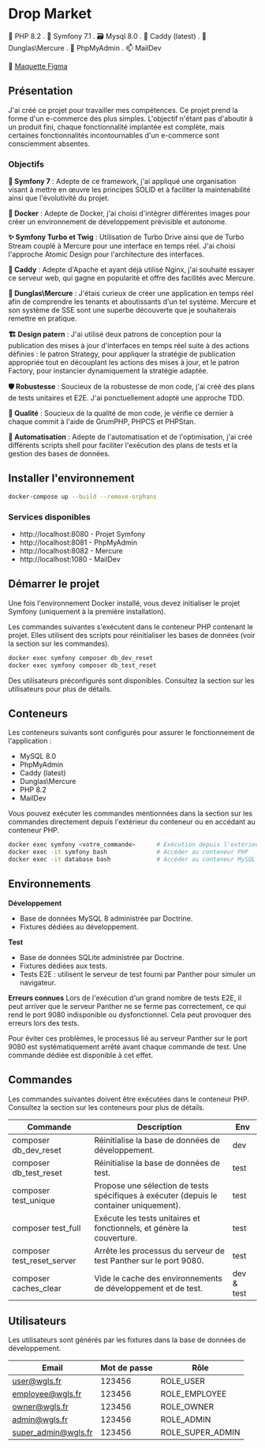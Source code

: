 # Drop Market

🐘 PHP 8.2 . 🎼 Symfony 7.1 . 🗃️ Mysql 8.0 . 🛒 Caddy (latest) . 📡 Dunglas\Mercure . 🔎 PhpMyAdmin . 📫 MailDev

🔗 [Maquette Figma](https://www.figma.com/design/2j4ZCRVjNnafjvXxMsm99d/Drop-market?node-id=121-1200&t=BWIIutvpE2zmNJTZ-1)

## Présentation

J'ai créé ce projet pour travailler mes compétences. Ce projet prend la forme d'un e-commerce des plus simples. L'objectif n'étant pas d'aboutir à un produit fini, chaque fonctionnalité implantée est complète, mais certaines fonctionnalités incontournables d'un e-commerce sont consciemment absentes.

### Objectifs

**🎼 Symfony 7** : Adepte de ce framework, j'ai appliqué une organisation visant à mettre en œuvre les principes SOLID et à faciliter la maintenabilité ainsi que l'évolutivité du projet.

**🐳 Docker** : Adepte de Docker, j'ai choisi d'intégrer différentes images pour créer un environnement de développement prévisible et autonome.

**✨ Symfony Turbo et Twig** : Utilisation de Turbo Drive ainsi que de Turbo Stream couplé à Mercure pour une interface en temps réel. J'ai choisi l'approche Atomic Design pour l'architecture des interfaces.

**🛒 Caddy** : Adepte d'Apache et ayant déjà utilisé Nginx, j'ai souhaité essayer ce serveur web, qui gagne en popularité et offre des facilités avec Mercure.

**📡 Dunglas\Mercure** : J'étais curieux de créer une application en temps réel afin de comprendre les tenants et aboutissants d'un tel système. Mercure et son système de SSE sont une superbe découverte que je souhaiterais remettre en pratique.

**🏗️ Design patern** : J'ai utilisé deux patrons de conception pour la publication des mises à jour d'interfaces en temps réel suite à des actions définies : le patron Strategy, pour appliquer la stratégie de publication appropriée tout en découplant les actions des mises à jour, et le patron Factory, pour instancier dynamiquement la stratégie adaptée.

**🛡️ Robustesse** : Soucieux de la robustesse de mon code, j'ai créé des plans de tests unitaires et E2E. J'ai ponctuellement adopté une approche TDD.

**🤌 Qualité** : Soucieux de la qualité de mon code, je vérifie ce dernier à chaque commit à l'aide de GrumPHP, PHPCS et PHPStan.

**🤖 Automatisation** : Adepte de l'automatisation et de l'optimisation, j'ai créé différents scripts shell pour faciliter l'exécution des plans de tests et la gestion des bases de données.

## Installer l'environnement 

```bash
docker-compose up --build --remove-orphans
```

### Services disponibles

- http://localhost:8080 - Projet Symfony
- http://localhost:8081 - PhpMyAdmin
- http://localhost:8082 - Mercure
- http://localhost:1080 - MailDev

## Démarrer le projet

Une fois l'environnement Docker installé, vous devez initialiser le projet Symfony (uniquement à la première installation).

Les commandes suivantes s'exécutent dans le conteneur PHP contenant le projet. Elles utilisent des scripts pour réinitialiser les bases de données (voir la section sur les commandes).

```bash
docker exec symfony composer db_dev_reset
docker exec symfony composer db_test_reset
```

Des utilisateurs préconfigurés sont disponibles. Consultez la section sur les utilisateurs pour plus de détails.

## Conteneurs

Les conteneurs suivants sont configurés pour assurer le fonctionnement de l'application :

- MySQL 8.0
- PhpMyAdmin
- Caddy (latest)
- Dunglas\Mercure
- PHP 8.2
- MailDev

Vous pouvez exécuter les commandes mentionnées dans la section sur les commandes directement depuis l'extérieur du conteneur ou en accédant au conteneur PHP.

```bash
docker exec symfony <votre_commande>      # Exécution depuis l'extérieur
docker exec -it symfony bash              # Accéder au conteneur PHP
docker exec -it database bash             # Accéder au conteneur MySQL
```

## Environnements

**Développement**

- Base de données MySQL 8 administrée par Doctrine.
- Fixtures dédiées au développement.

**Test**

- Base de données SQLite administrée par Doctrine.
- Fixtures dédiées aux tests.
- Tests E2E : utilisent le serveur de test fourni par Panther pour simuler un navigateur.

**Erreurs connues**
Lors de l'exécution d'un grand nombre de tests E2E, il peut arriver que le serveur Panther ne se ferme pas correctement, ce qui rend le port 9080 indisponible ou dysfonctionnel. Cela peut provoquer des erreurs lors des tests.

Pour éviter ces problèmes, le processus lié au serveur Panther sur le port 9080 est systématiquement arrêté avant chaque commande de test. Une commande dédiée est disponible à cet effet.

## Commandes

Les commandes suivantes doivent être exécutées dans le conteneur PHP. Consultez la section sur les conteneurs pour plus de détails.

| Commande                   | Description                                                                             | Env        |
| -------------------------- | --------------------------------------------------------------------------------------- | ---------- |
| composer db_dev_reset      | Réinitialise la base de données de développement.                                       | dev        |
| composer db_test_reset     | Réinitialise la base de données de test.                                                | test       |
| composer test_unique       | Propose une sélection de tests spécifiques à exécuter (depuis le container uniquement). | test       |
| composer test_full         | Exécute les tests unitaires et fonctionnels, et génère la couverture.                   | test       |
| composer test_reset_server | Arrête les processus du serveur de test Panther sur le port 9080.                       | test       |
| composer caches_clear      | Vide le cache des environnements de développement et de test.                           | dev & test |

## Utilisateurs

Les utilisateurs sont générés par les fixtures dans la base de données de développement.

| Email               | Mot de passe | Rôle             |
| ------------------- | ------------ | ---------------- |
| user@wgls.fr        | 123456       | ROLE_USER        |
| employee@wgls.fr    | 123456       | ROLE_EMPLOYEE    |
| owner@wgls.fr       | 123456       | ROLE_OWNER       |
| admin@wgls.fr       | 123456       | ROLE_ADMIN       |
| super_admin@wgls.fr | 123456       | ROLE_SUPER_ADMIN |

